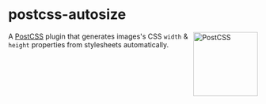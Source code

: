 # postcss-autosize

<img align="right" width="130" height="130" title="PostCSS" src="http://postcss.github.io/postcss/logo.svg">  

>  
A [PostCSS](https://github.com/postcss/postcss) plugin that generates images's CSS `width` & `height` properties from stylesheets automatically.


